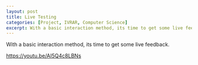 ```yaml
---
layout: post
title: Live Testing
categories: [Project, IVRAR, Computer Science]
excerpt: With a basic interaction method, its time to get some live feedback.
---
```


With a basic interaction method, its time to get some live feedback.

https://youtu.be/AI5Q4c8LBNs
